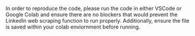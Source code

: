 In order to reproduce the code, please run the code in either VSCode or Google Colab and ensure there are no blockers that would prevent the LinkedIn web scraping function to run properly. Additionally, ensure the file is saved within your colab enviornment before running.
